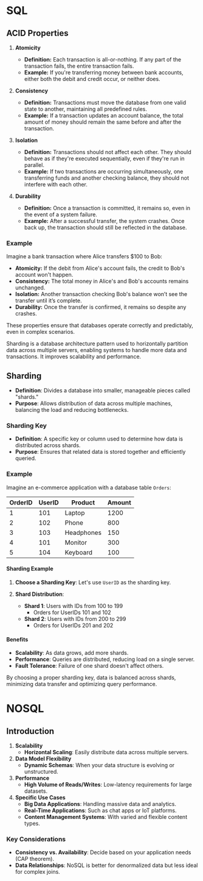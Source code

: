 # SQL

## ACID Properties

1. **Atomicity**
    
    - **Definition:** Each transaction is all-or-nothing. If any part of the transaction fails, the entire transaction fails.
    - **Example:** If you're transferring money between bank accounts, either both the debit and credit occur, or neither does.
    
1. **Consistency**
    
    - **Definition:** Transactions must move the database from one valid state to another, maintaining all predefined rules.
    - **Example:** If a transaction updates an account balance, the total amount of money should remain the same before and after the transaction.
    
1. **Isolation**
    
    - **Definition:** Transactions should not affect each other. They should behave as if they're executed sequentially, even if they're run in parallel.
    - **Example:** If two transactions are occurring simultaneously, one transferring funds and another checking balance, they should not interfere with each other.
    
1. **Durability**
    
    - **Definition:** Once a transaction is committed, it remains so, even in the event of a system failure.
    - **Example:** After a successful transfer, the system crashes. Once back up, the transaction should still be reflected in the database.

### Example

Imagine a bank transaction where Alice transfers $100 to Bob:

- **Atomicity:** If the debit from Alice's account fails, the credit to Bob's account won't happen.
- **Consistency:** The total money in Alice's and Bob's accounts remains unchanged.
- **Isolation:** Another transaction checking Bob's balance won’t see the transfer until it’s complete.
- **Durability:** Once the transfer is confirmed, it remains so despite any crashes.

These properties ensure that databases operate correctly and predictably, even in complex scenarios.

Sharding is a database architecture pattern used to horizontally partition data across multiple servers, enabling systems to handle more data and transactions. It improves scalability and performance.

## Sharding

- **Definition**: Divides a database into smaller, manageable pieces called "shards."
- **Purpose**: Allows distribution of data across multiple machines, balancing the load and reducing bottlenecks.

### Sharding Key

- **Definition**: A specific key or column used to determine how data is distributed across shards.
- **Purpose**: Ensures that related data is stored together and efficiently queried.

### Example

Imagine an e-commerce application with a database table `Orders`:

|OrderID|UserID|Product|Amount|
|---|---|---|---|
|1|101|Laptop|1200|
|2|102|Phone|800|
|3|103|Headphones|150|
|4|101|Monitor|300|
|5|104|Keyboard|100|

#### Sharding Example

1. **Choose a Sharding Key**: Let's use `UserID` as the sharding key.
    
2. **Shard Distribution**:
    
    - **Shard 1**: Users with IDs from 100 to 199
        - Orders for UserIDs 101 and 102
    - **Shard 2**: Users with IDs from 200 to 299
        - Orders for UserIDs 201 and 202

#### Benefits

- **Scalability**: As data grows, add more shards.
- **Performance**: Queries are distributed, reducing load on a single server.
- **Fault Tolerance**: Failure of one shard doesn't affect others.

By choosing a proper sharding key, data is balanced across shards, minimizing data transfer and optimizing query performance.


# NOSQL
## Introduction

1. **Scalability**
    - **Horizontal Scaling**: Easily distribute data across multiple servers.
2. **Data Model Flexibility**
    - **Dynamic Schemas**: When your data structure is evolving or unstructured.
3. **Performance**
    - **High Volume of Reads/Writes**: Low-latency requirements for large datasets.
4. **Specific Use Cases**
    - **Big Data Applications**: Handling massive data and analytics.
    - **Real-Time Applications**: Such as chat apps or IoT platforms.
    - **Content Management Systems**: With varied and flexible content types.
### Key Considerations

- **Consistency vs. Availability**: Decide based on your application needs (CAP theorem).
- **Data Relationships**: NoSQL is better for denormalized data but less ideal for complex joins.

